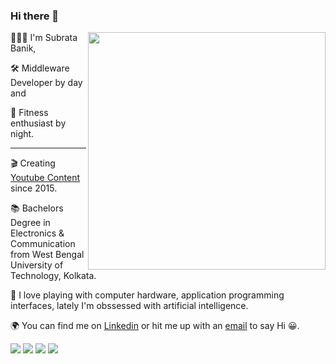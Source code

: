### Hi there 👋

<img align='right' src="https://github-readme-stats.vercel.app/api?username=subrata-banik&count_private=true&show_icons=true&theme=algolia" width="380">

👨🏻‍💻 I'm Subrata Banik, 

🛠️ Middleware Developer by day and 

🔐 Fitness enthusiast by night.

<hr>

🎬 Creating [Youtube Content](https://www.youtube.com/@subrotobanik) since 2015.

📚 Bachelors Degree in Electronics & Communication from West Bengal University of Technology, Kolkata.

🧩 I love playing with computer hardware, application programming interfaces, lately I'm obssessed with artificial intelligence.

🌍 You can find me on [Linkedin](https://linkedin.com/in/subrata-banik) or hit me up with an [email](mailto:baniksubrataa@gmail.com) to say Hi 😀.

<a href="https://www.linkedin.com/in/subrata-banik/"><img src="https://img.shields.io/badge/LinkedIn-0077B5?style=for-the-badge&logo=linkedin&logoColor=white"></a>
<a href="https://www.youtube.com/subrotobanik"><img src="https://img.shields.io/badge/YouTube-FF0000?style=for-the-badge&logo=youtube&logoColor=white"></a>
<a href="https://twitter.com/_subratabanik"><img src="https://img.shields.io/badge/Twitter-1DA1F2?style=for-the-badge&logo=twitter&logoColor=white"></a>
<a href="mailto:baniksubrataa@gmail.com"><img src="https://img.shields.io/badge/Gmail-D14836?style=for-the-badge&logo=gmail&logoColor=white"></a>
